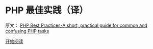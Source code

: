 PHP 最佳实践（译）
============

原文： [PHP Best Practices-A short, practical guide for common and confusing PHP tasks](https://phpbestpractices.org)

[开始阅读](http://phpbestpractices.justjavac.com)
